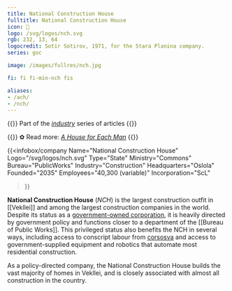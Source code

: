 ```yaml
---
title: National Construction House
fulltitle: National Construction House
icon: 🚧
logo: /svg/logos/nch.svg
rgb: 232, 13, 64
logocredit: Sotir Sotirov, 1971, for the Stara Planina company.
series: goc

image: /images/fullres/nch.jpg

fi: fi fi-min-nch fis

aliases:
- /ach/
- /nch/
---
```

{{<note series>}}
 Part of the *[industry](/industry/)* series of articles
{{</note>}}

{{<note>}}
✿ Read more: *[A House for Each Man](/stories/construction/)*
{{</note>}}

{{<infobox/company
	 Name="National Construction House"
	 Logo="/svg/logos/nch.svg"
	 Type="State"
	 Ministry="Commons"
	 Bureau="PublicWorks"
	 Industry="Construction"
	 Headquarters="Oslola"
	 Founded="2035"
	 Employees="40,300 (variable)"
	 Incorporation="ScL"
 >}}

<span class="fi fi-min-nch fis"></span>  **National Construction House** (*NCH*) is the largest construction outfit in [[Vekllei]] and among the largest construction companies in the world. Despite its status as a [government-owned corporation](/state-industry/), it is heavily directed by government policy and functions closer to a department of the [[Bureau of Public Works]]. This privileged status also benefits the NCH in several ways, including access to conscript labour from [corsosva](/corsosva/) and access to government-supplied equipment and robotics that automate most residential construction.

As a policy-directed company, the National Construction House builds the vast majority of homes in Vekllei, and is closely associated with almost all construction in the country.
